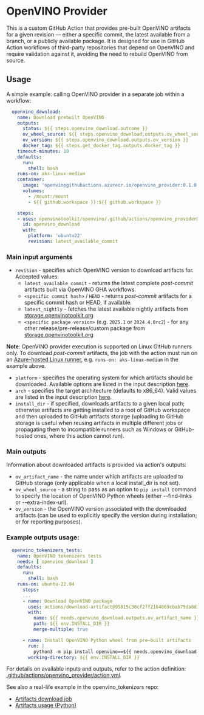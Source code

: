 # OpenVINO Provider

This is a custom GitHub Action that provides pre-built OpenVINO artifacts for a given revision — either a specific commit,
the latest available from a branch, or a publicly available package.
It is designed for use in GitHub Action workflows of third-party repositories that depend on OpenVINO and require 
validation against it, avoiding the need to rebuild OpenVINO from source.

## Usage
A simple example: calling OpenVINO provider in a separate job within a workflow:
```yaml
  openvino_download:
    name: Download prebuilt OpenVINO
    outputs:
      status: ${{ steps.openvino_download.outcome }}
      ov_wheel_source: ${{ steps.openvino_download.outputs.ov_wheel_source }}
      ov_version: ${{ steps.openvino_download.outputs.ov_version }}
      docker_tag: ${{ steps.get_docker_tag.outputs.docker_tag }}
    timeout-minutes: 10
    defaults:
      run:
        shell: bash
    runs-on: aks-linux-medium
    container:
      image: 'openvinogithubactions.azurecr.io/openvino_provider:0.1.0'
      volumes:
        - /mount:/mount
        - ${{ github.workspace }}:${{ github.workspace }}

    steps:
    - uses: openvinotoolkit/openvino/.github/actions/openvino_provider@master
      id: openvino_download
      with:
        platform: 'ubuntu22'
        revision: latest_available_commit
```
### Main input arguments
* `revision` - specifies which OpenVINO version to download artifacts for. Accepted values:
  * `latest_available_commit` - returns the latest complete _post-commit_ artifacts built via OpenVINO GHA workflows.
  * `<specific commit hash>` / `HEAD` - returns _post-commit_ artifacts for a specific commit hash or HEAD, 
  if available.
  * `latest_nightly` - fetches the latest available nightly artifacts from 
  [storage.openvinotoolkit.org](https://storage.openvinotoolkit.org/repositories/openvino/packages/nightly)
  * `<specific package version>` (e.g. `2025.1` or `2024.4.0rc2`) - for any other release/pre-release/custom package 
  from [storage.openvinotoolkit.org](https://storage.openvinotoolkit.org/repositories/openvino/packages)


**Note**: OpenVINO provider execution is supported on Linux GitHub runners only. To download _post-commit_ artifacts, 
the job with the action must run on an [Azure-hosted Linux runner](./runners.md), e.g. `runs-on: aks-linux-medium`
in the example above.


* `platform` - specifies the operating system for which artifacts should be downloaded. 
Available options are listed in the input description
[here](../../../../.github/actions/openvino_provider/action.yml).
* `arch` - specifies the target architecture (defaults to x86_64). Valid values are listed 
in the input description [here](../../../../.github/actions/openvino_provider/action.yml).
* `install_dir` - if specified, downloads artifacts to a given local path; otherwise artifacts are getting installed 
to a root of GitHub workspace and then uploaded to GitHub artifacts storage 
(uploading to GitHub storage is useful when reusing artifacts in multiple different jobs or propagating 
them to incompatible runners such as Windows or GitHub-hosted ones, where this action cannot run).

### Main outputs
Information about downloaded artifacts is provided via action's outputs:

* `ov_artifact_name` - the name under which artifacts are uploaded to GitHub storage
(only applicable when a local install_dir is not set).
* `ov_wheel_source` - a string to pass as an option to `pip install` command to specify the location of 
OpenVINO Python wheels (either --find-links or --extra-index-url).
* `ov_version` - the OpenVINO version associated with the downloaded artifacts 
(can be used to explicitly specify the version during installation; or for reporting purposes).

### Example outputs usage:
```yaml
  openvino_tokenizers_tests:
    name: OpenVINO tokenizers tests
    needs: [ openvino_download ]
    defaults:
      run:
        shell: bash
    runs-on: ubuntu-22.04
      steps:
      ...
      - name: Download OpenVINO package
        uses: actions/download-artifact@95815c38cf2ff2164869cbab79da8d1f422bc89e # v4.2.1
        with:
          name: ${{ needs.openvino_download.outputs.ov_artifact_name }}
          path: ${{ env.INSTALL_DIR }}
          merge-multiple: true

      - name: Install OpenVINO Python wheel from pre-built artifacts
        run: |
          python3 -m pip install openvino==${{ needs.openvino_download.outputs.ov_version }} ${{ needs.openvino_download.outputs.ov_wheel_source }}
        working-directory: ${{ env.INSTALL_DIR }}
```

For details on available inputs and outputs, refer to the action definition:
[.github/actions/openvino_provider/action.yml](../../../../.github/actions/openvino_provider/action.yml).

See also a real-life example in the openvino_tokenizers repo:
* [Artifacts download job](https://github.com/openvinotoolkit/openvino_tokenizers/blob/77f7abc0a900b2f189f397576a1f03aa9ffab383/.github/workflows/linux.yml#L31-L55)
* [Artifacts usage (Python)](https://github.com/openvinotoolkit/openvino_tokenizers/blob/77f7abc0a900b2f189f397576a1f03aa9ffab383/.github/workflows/linux.yml#L265-L276)
